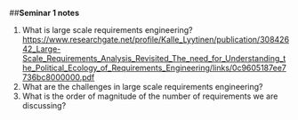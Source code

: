 ##**Seminar 1 notes** <br/> 

1. What is large scale requirements engineering?
https://www.researchgate.net/profile/Kalle_Lyytinen/publication/30842642_Large-Scale_Requirements_Analysis_Revisited_The_need_for_Understanding_the_Political_Ecology_of_Requirements_Engineering/links/0c9605187ee7736bc8000000.pdf
2. What are the challenges in large scale requirements engineering?
3. What is the order of magnitude of the number of requirements we are discussing?
